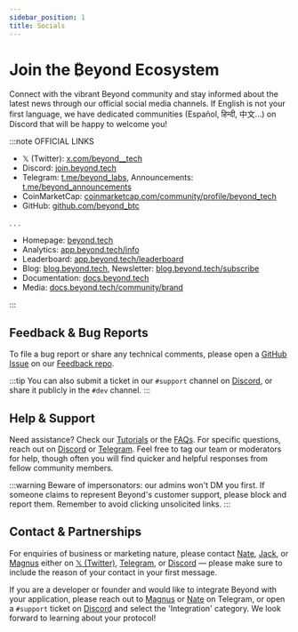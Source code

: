 ```yaml
---
sidebar_position: 1
title: Socials
---
```


# Join the ₿eyond Ecosystem

Connect with the vibrant Beyond community and stay informed about the latest news through our official social media channels. If English is not your first language, we have dedicated communities (Español, हिन्दी, 中文...) on Discord that will be happy to welcome you!

:::note OFFICIAL LINKS

- 𝕏 (Twitter): [x.com/beyond__tech](https://x.com/beyond__tech)
- Discord: [join.beyond.tech](https://join.beyond.tech)<!-- , Leaderboard: [mee6.xyz/beyond](https://mee6.xyz/beyond) -->
- Telegram: [t.me/beyond_labs](https://t.me/beyond_labs), Announcements: [t.me/beyond_announcements](https://t.me/beyond_announcements)
- CoinMarketCap: [coinmarketcap.com/community/profile/beyond_tech](https://coinmarketcap.com/community/profile/beyond_tech)
- GitHub: [github.com/beyond_btc](https://github.com/beyond_btc)
<!-- - LinkedIn: [linkedin.com/company/₿eyond](https://linkedin.com/company/₿eyond) -->
<!-- - Registry: [npmjs.com/org/beyond-tech](https://npmjs.com/org/beyond-tech) -->
<!-- - Rewards: [zealy.io/cw/beyond](https://zealy.io/cw/beyond) -->

<div style={{textAlign: 'center', fontSize: '2em'}}>. . .</div>

- Homepage: [beyond.tech](https://beyond.tech)
- Analytics: [app.beyond.tech/info](https://app.beyond.tech/info)
- Leaderboard: [app.beyond.tech/leaderboard](https://app.beyond.tech/leaderboard)
- Blog: [blog.beyond.tech](https://blog.beyond.tech), Newsletter: [blog.beyond.tech/subscribe](https://blog.beyond.tech/subscribe)
- Documentation: [docs.beyond.tech](https://docs.beyond.tech)
- Media: [docs.beyond.tech/community/brand](/community/brand)

:::


## Feedback & Bug Reports

To file a bug report or share any technical comments, please open a [GitHub Issue](https://docs.github.com/en/issues/tracking-your-work-with-issues/about-issues) on our [Feedback repo](https://github.com/beyond-btc/feedback).

:::tip
You can also submit a ticket in our `#support` channel on [Discord](https://join.beyond.tech), or share it publicly in the `#dev` channel.
:::

## Help & Support

Need assistance? Check our [Tutorials](/tutorials) or the [FAQs](/faq.md). For specific questions, reach out on [Discord](https://join.beyond.tech) or [Telegram](https://t.me/beyond_labs). Feel free to tag our team or moderators for help, though often you will find quicker and helpful responses from fellow community members.

:::warning
Beware of impersonators: our admins won't DM you first. If someone claims to represent Beyond's customer support, please block and report them. Remember to avoid clicking unsolicited links.
:::


## Contact & Partnerships

For enquiries of business or marketing nature, please contact [Nate](https://x.com/nate__beyond), [Jack](https://x.com/jackbeyondtech), or [Magnus](https://x.com/magnus_beyond) either on [𝕏 (Twitter)](https://x.com/beyond__tech), [Telegram](https://t.me/beyond_labs), or [Discord](https://join.beyond.tech) — please make sure to include the reason of your contact in your first message.

If you are a developer or founder and would like to integrate Beyond with your application, please reach out to [Magnus](https://t.me/magnus_beyond) or [Nate](https://t.me/nate_beyond) on Telegram, or open a `#support` ticket on [Discord](https://join.beyond.tech) and select the 'Integration' category. We look forward to learning about your protocol!